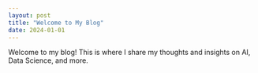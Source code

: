 ```yaml
---
layout: post
title: "Welcome to My Blog"
date: 2024-01-01
---
```


Welcome to my blog! This is where I share my thoughts and insights on AI, Data Science, and more.
